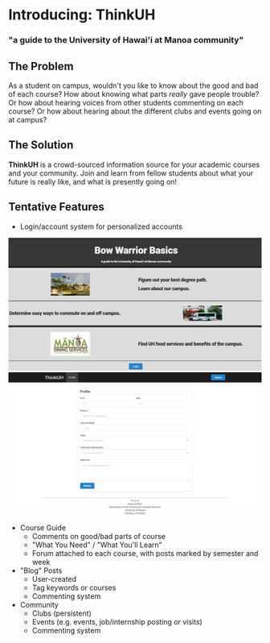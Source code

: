 # Introducing: ThinkUH

### "a guide to the University of Hawai'i at Manoa community"

## The Problem

As a student on campus, wouldn't you like to know about the good and bad of each course? How about knowing what parts *really* gave people trouble? Or how about hearing voices from other students commenting on each course? Or how about hearing about the different clubs and events going on at campus?

## The Solution

**ThinkUH** is a crowd-sourced information source for your academic courses and your community. Join and learn from fellow students about what your future is really like, and what is presently going on!

## Tentative Features

- Login/account system for personalized accounts

<img class="ui medium left floated image" src="bwb.JPG">

<img class="ui medium left floated image" src="profile.png">

- Course Guide
    - Comments on good/bad parts of course
    - "What You Need" / "What You'll Learn"
    - Forum attached to each course, with posts marked by semester and week
- "Blog" Posts
    - User-created
    - Tag keywords or courses
    - Commenting system
- Community
    - Clubs (persistent)
    - Events (e.g. events, job/internship posting or visits)
    - Commenting system

 
